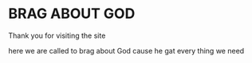 # BRAG ABOUT GOD

Thank you for visiting the site

here we are called to brag about God cause he gat every thing we need
